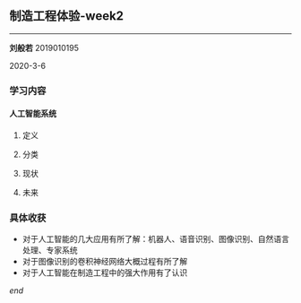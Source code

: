 ## 制造工程体验-week2

---
**刘般若**  2019010195

2020-3-6

### 学习内容

#### 人工智能系统
1. 定义

2. 分类

3. 现状

4. 未来

### 具体收获

- 对于人工智能的几大应用有所了解：机器人、语音识别、图像识别、自然语言处理、专家系统
- 对于图像识别的卷积神经网络大概过程有所了解
- 对于人工智能在制造工程中的强大作用有了认识

*end*